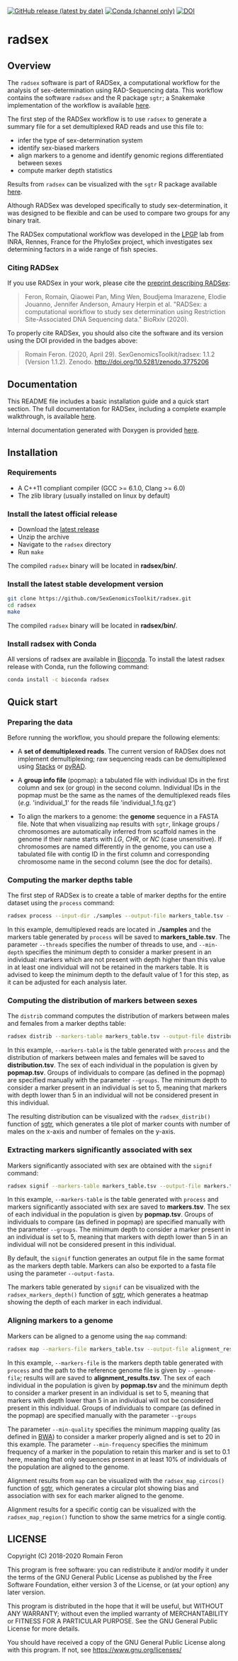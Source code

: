 [![GitHub release (latest by date)](https://img.shields.io/github/v/release/SexGenomicsToolkit/RADSex?color=lightorange)](https://github.com/SexGenomicsToolkit/RADSex/releases)
[![Conda (channel only)](https://img.shields.io/conda/vn/bioconda/radsex?color=lightorange)](https://bioconda.github.io/recipes/radsex/README.html)
[![DOI](https://zenodo.org/badge/86720601.svg)](https://zenodo.org/badge/latestdoi/86720601)

# radsex

## Overview

The `radsex` software is part of RADSex, a computational workflow for the analysis of sex-determination using RAD-Sequencing data. This workflow contains the software `radsex` and the R package `sgtr`; a Snakemake implementation of the workflow is available [here](https://github.com/SexGenomicsToolkit/RADSex-workflow).

The first step of the RADSex workflow is to use `radsex` to generate a summary file for a set demultiplexed RAD reads and use this file to:

- infer the type of sex-determination system
- identify sex-biased markers
- align markers to a genome and identify genomic regions differentiated between sexes
- compute marker depth statistics

Results from `radsex` can be visualized with the `sgtr` R package available [here](https://github.com/SexGenomicsToolkit/sgtr).

Although RADSex was developed specifically to study sex-determination, it was designed to be flexible and can be used to compare two groups for any binary trait.

The RADSex computational workflow was developed in the [LPGP](https://www6.rennes.inra.fr/lpgp/) lab from INRA, Rennes, France for the PhyloSex project, which investigates sex determining factors in a wide range of fish species.

### Citing RADSex

If you use RADSex in your work, please cite the [preprint describing RADSex](https://www.biorxiv.org/content/10.1101/2020.04.22.054866v1.abstract):


> Feron, Romain, Qiaowei Pan, Ming Wen, Boudjema Imarazene, Elodie Jouanno, Jennifer Anderson, Amaury Herpin et al. "RADSex: a computational workflow to study sex determination using Restriction Site-Associated DNA Sequencing data." BioRxiv (2020).


To properly cite RADSex, you should also cite the software and its version using the DOI provided in the badges above:

> Romain Feron. (2020, April 29). SexGenomicsToolkit/radsex: 1.1.2 (Version 1.1.2). Zenodo. http://doi.org/10.5281/zenodo.3775206

## Documentation

This README file includes a basic installation guide and a quick start section. The full documentation for RADSex, including a complete example walkthrough, is available [here](https://sexgenomicstoolkit.github.io/html/radsex/introduction.html).

Internal documentation generated with Doxygen is provided [here](https://sexgenomicstoolkit.github.io/radsex).

## Installation

### Requirements

- A C++11 compliant compiler (GCC >= 6.1.0, Clang >= 6.0)
- The zlib library (usually installed on linux by default)

### Install the latest official release

- Download the [latest release](https://github.com/SexGenomicsToolkit/radsex/releases)
- Unzip the archive
- Navigate to the `radsex` directory
- Run `make`

The compiled `radsex` binary will be located in **radsex/bin/**.

### Install the latest stable development version

```bash
git clone https://github.com/SexGenomicsToolkit/radsex.git
cd radsex
make
```

The compiled `radsex` binary will be located in **radsex/bin/**.

### Install radsex with Conda

All versions of radsex are available in [Bioconda](https://bioconda.github.io/recipes/radsex/README.html?#recipe-Recipe%20&#x27;radsex&#x27;). To install the latest radsex release with Conda, run the following command:

```bash
conda install -c bioconda radsex
```

## Quick start

### Preparing the data

Before running the workflow, you should prepare the following elements:

- A **set of demultiplexed reads**. The current version of RADSex does not implement demultiplexing;
  raw sequencing reads can be demultiplexed using [Stacks](http://catchenlab.life.illinois.edu/stacks/comp/process_radtags.php)
  or [pyRAD](http://nbviewer.jupyter.org/gist/dereneaton/af9548ea0e94bff99aa0/pyRAD_v.3.0.ipynb#The-seven-steps-described).

- A **group info file** (popmap): a tabulated file with individual IDs in the first column and sex (or group) in the second column. Individual IDs in the popmap must be the same as the names of the demultiplexed reads files (*e.g.* 'individual_1' for the reads file 'individual_1.fq.gz')

- To align the markers to a genome: the **genome** sequence in a FASTA file.
  Note that when visualizing `map` results with `sgtr`, linkage groups / chromosomes are automatically inferred from scaffold names in the genome if their name starts with *LG*, *CHR*, or *NC* (case unsensitive). If chromosomes are named differently in the genome, you can use a tabulated file with contig ID in the first column and corresponding chromosome name in the second column (see the doc for details).

### Computing the marker depths table

The first step of RADSex is to create a table of marker depths for the entire dataset using the `process` command:

```bash
radsex process --input-dir ./samples --output-file markers_table.tsv --threads 16 --min-depth 1
```

In this example, demultiplexed reads are located in **./samples** and the markers table generated by `process` will be saved to **markers_table.tsv**. The parameter `--threads` specifies the number of threads to use, and `--min-depth` specifies the minimum depth to consider a marker present in an individual: markers which are not present with depth higher than this value in at least one individual will not be retained in the markers table.
It is advised to keep the minimum depth to the default value of 1 for this step, as it can be adjusted for each analysis later.


### Computing the distribution of markers between sexes

The `distrib` command computes the distribution of markers between males and females from a marker depths table:

```bash
radsex distrib --markers-table markers_table.tsv --output-file distribution.tsv --popmap popmap.tsv --min-depth 5 --groups M,F
```

In this example, `--markers-table` is the table generated with `process` and the distribution of markers between males and females will be saved to **distribution.tsv**. The sex of each individual in the population is given by **popmap.tsv**. Groups of individuals to compare (as defined in the popmap) are specified manually with the parameter `--groups`. The minimum depth to consider a marker present in an individual is set to 5, meaning that markers with depth lower than 5 in an individual will not be considered present in this individual.

The resulting distribution can be visualized with the `radsex_distrib()` function of [sgtr](https://github.com/SexGenomicsToolkit/sgtr), which generates a tile plot of marker counts with number of males on the x-axis and number of females on the y-axis.

### Extracting markers significantly associated with sex

Markers significantly associated with sex are obtained with the `signif` command:

```bash
radsex signif --markers-table markers_table.tsv --output-file markers.tsv --popmap popmap.tsv --min-depth 5 --groups M,F [ --output-fasta ]
```

In this example, `--markers-table` is the table generated with `process` and markers significantly associated with sex are saved to **markers.tsv**. The sex of each individual in the population is given by **popmap.tsv**. Groups of individuals to compare (as defined in popmap) are specified manually with the parameter `--groups`. The minimum depth to consider a marker present in an individual is set to 5, meaning that markers with depth lower than 5 in an individual will not be considered present in this individual.

By default, the `signif` function generates an output file in the same format as the markers depth table. Markers can also be exported to a fasta file using the parameter `--output-fasta`.

The markers table generated by `signif` can be visualized with the `radsex_markers_depth()` function of [sgtr](https://github.com/SexGenomicsToolkit/sgtr), which generates a heatmap showing the depth of each marker in each individual.


### Aligning markers to a genome

Markers can be aligned to a genome using the `map` command:

```bash
radsex map --markers-file markers_table.tsv --output-file alignment_results.tsv --popmap popmap.tsv --genome-file genome.fasta --min-quality 20 --min-frequency 0.1 --min-depth 5 --groups M,F
```

In this example, `--markers-file` is the markers depth table generated with `process` and the path to the reference genome file is given by `--genome-file`; results will are saved to **alignment_results.tsv**. The sex of each individual in the population is given by **popmap.tsv** and the minimum depth to consider a marker present in an individual is set to 5, meaning that markers with depth lower than 5 in an individual will not be considered present in this individual. Groups of individuals to compare (as defined in the popmap) are specified manually with the parameter `--groups`

The parameter `--min-quality` specifies the minimum mapping quality (as defined in [BWA](http://bio-bwa.sourceforge.net/bwa.shtml)) to consider a marker properly aligned and is set to 20 in this example. The parameter `--min-frequency` specifies the minimum frequency of a marker in the population to retain this marker and is set to 0.1 here, meaning that only sequences present in at least 10% of individuals of the population are aligned to the genome.

Alignment results from `map` can be visualized with the `radsex_map_circos()` function of [sgtr](https://github.com/SexGenomicsToolkit/sgtr), which generates a circular plot showing bias and association with sex for each marker aligned to the genome.

Alignment results for a specific contig can be visualized with the `radsex_map_region()` function to show the same metrics for a single contig.


## LICENSE

Copyright (C) 2018-2020 Romain Feron

This program is free software: you can redistribute it and/or modify it under the terms of the GNU General Public License as published by the Free Software Foundation,
either version 3 of the License, or (at your option) any later version.

This program is distributed in the hope that it will be useful, but WITHOUT ANY WARRANTY; without even the implied warranty of MERCHANTABILITY or FITNESS FOR A PARTICULAR PURPOSE.
See the GNU General Public License for more details.

You should have received a copy of the GNU General Public License along with this program. If not, see https://www.gnu.org/licenses/
